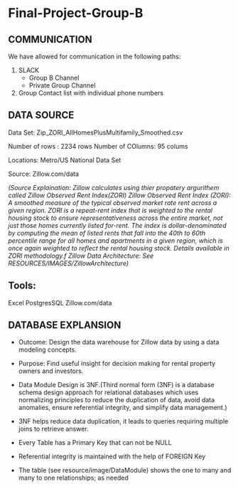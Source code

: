 # Final-Project-Group-B

## COMMUNICATION 

We have allowed for communication in the following paths:   
1. SLACK 
    * Group B Channel
    * Private Group Channel
2. Group Contact list with individual phone numbers
  
## DATA SOURCE
Data Set: Zip_ZORI_AllHomesPlusMultifamily_Smoothed.csv 

Number of rows : 2234 rows
Number of COlumns: 95 colums 

Locations: Metro/US National Data Set

Source: Zillow.com/data 

*(Source Explaination: Zillow calculates using thier propatery argurithem called Zillow Observed Rent Index(ZORI) Zillow Observed Rent Index (ZORI): A smoothed measure of the typical observed market rate rent across a given region. ZORI is a repeat-rent index that is weighted to the rental housing stock to ensure representativeness across the entire market, not just those homes currently listed for-rent. The index is dollar-denominated by computing the mean of listed rents that fall into the 40th to 60th percentile range for all homes and apartments in a given region, which is once again weighted to reflect the rental housing stock. Details available in ZORI methodology.f
Zillow Data Architecture: See RESOURCES/IMAGES/ZillowArchitecture)*

## Tools: 
Excel 
PostgresSQL
Zillow.com/data

## DATABASE EXPLANSION
* Outcome: Design the data warehouse for Zillow data by using a data modeling concepts. 
* Purpose: Find useful insight for decision making for rental property owners and investors. 

* Data Module Design is 3NF.(Third normal form (3NF) is a database schema design approach for relational databases which uses normalizing principles to reduce the duplication of    data, avoid data anomalies, ensure referential integrity, and simplify data management.)
* 3NF helps reduce data duplication, it leads to queries requiring multiple joins to retrieve answer.
* Every Table has a Primary Key that can not be NULL
* Referential integrity is maintained with the help of FOREIGN Key
* The table (see resource/image/DataModule) shows the one to many and many to one relationships; as needed
